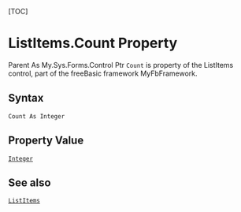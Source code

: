 [TOC]
# ListItems.Count Property
Parent   As My.Sys.Forms.Control Ptr
`Count` is property of the ListItems control, part of the freeBasic framework MyFbFramework.
## Syntax
```freeBasic
Count As Integer
```
## Property Value
[`Integer`]("https://www.freebasic.net/wiki/KeyPgInteger")
## See also
[`ListItems`](ListItems.md)
